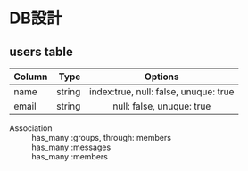 # **DB設計**


## **users table**


|   Column   |     Type     |             Options                    |
|:-----------|-------------:|:--------------------------------------:|
|    name    |    string    | index:true, null: false, unuque: true  |
|   email    |    string    | null: false, unuque: true              |


<dl>
  <dt>Association</dt>
  <dd>has_many :groups, through: members</dd>
  <dd>has_many :messages</dd>
  <dd>has_many :members</dd>
</dl>